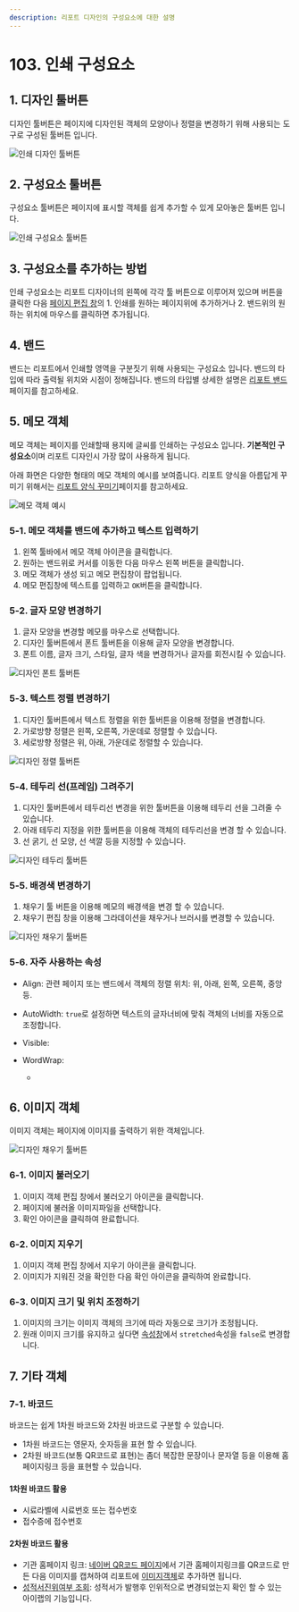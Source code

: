 ```yaml
---
description: 리포트 디자인의 구성요소에 대한 설명
---
```


# 103. 인쇄 구성요소

## 1. 디자인 툴버튼

디자인 툴버튼은 페이지에 디자인된 객체의 모양이나 정렬을 변경하기 위해 사용되는 도구로 구성된 툴버튼 입니다.

![&#xC778;&#xC1C4; &#xB514;&#xC790;&#xC778; &#xD234;&#xBC84;&#xD2BC;](../../.gitbook/assets/_%20%2824%29.png)

## 2. 구성요소 툴버튼

구성요소 툴버튼은 페이지에 표시할 객체를 쉽게 추가할 수 있게 모아놓은 툴버튼 입니다.

![&#xC778;&#xC1C4; &#xAD6C;&#xC131;&#xC694;&#xC18C; &#xD234;&#xBC84;&#xD2BC;](../../.gitbook/assets/_%20%2819%29.png)

## 3. 구성요소를 추가하는 방법

인쇄 구성요소는 리포트 디자이너의 왼쪽에 각각 툴 버튼으로 이루어져 있으며 버튼을 클릭한 다음 [페이지 편집 창](101..md#페이지-편집-창)의 1. 인쇄를 원하는 페이지위에 추가하거나 2. 밴드위의 원하는 위치에 마우스를 클릭하면 추가됩니다.

## 4. 밴드

밴드는 리포트에서 인쇄할 영역을 구분짓기 위해 사용되는 구성요소 입니다. 밴드의 타입에 따라 출력될 위치와 시점이 정해집니다. 밴드의 타입별 상세한 설명은 [리포트 밴드](104.md)페이지를 참고하세요.

## 5. 메모 객체

메모 객체는 페이지를 인쇄할때 용지에 글씨를 인쇄하는 구성요소 입니다. **기본적인 구성요소**이며 리포트 디자인시 가장 많이 사용하게 됩니다.

아래 화면은 다양한 형태의 메모 객체의 예시를 보여줍니다. 리포트 양식을 아름답게 꾸미기 위해서는 [리포트 양식 꾸미기](105..md)페이지를 참고하세요.

![&#xBA54;&#xBAA8; &#xAC1D;&#xCCB4; &#xC608;&#xC2DC;](../../.gitbook/assets/_%20%2814%29.png)

### 5-1. 메모 객체를 밴드에 추가하고 텍스트 입력하기

1. 왼쪽 툴바에서 메모 객체 아이콘을 클릭합니다.
2. 원하는 밴드위로 커서를 이동한 다음 마우스 왼쪽 버튼을 클릭합니다.
3. 메모 객체가 생성 되고 메모 편집창이 팝업됩니다.
4. 메모 편집창에 텍스트를 입력하고 `OK`버튼을 클릭합니다.

### 5-2. 글자 모양 변경하기

1. 글자 모양을 변경할 메모를 마우스로 선택합니다.
2. 디자인 툴버튼에서 폰트 툴버튼을 이용해 글자 모양을 변경합니다.
3. 폰트 이름, 글자 크기, 스타일, 글자 색을 변경하거나 글자를 회전시킬 수 있습니다.

![&#xB514;&#xC790;&#xC778; &#xD3F0;&#xD2B8; &#xD234;&#xBC84;&#xD2BC;](../../.gitbook/assets/_%20%281%29.png)

### 5-3. 텍스트 정렬 변경하기

1. 디자인 툴버튼에서 텍스트 정렬을 위한 툴버튼을 이용해 정렬을 변경합니다.
2. 가로방향 정렬은 왼쪽, 오른쪽, 가운데로 정렬할 수 있습니다.
3. 세로방향 정렬은 위, 아래, 가운데로 정렬할 수 있습니다.

![&#xB514;&#xC790;&#xC778; &#xC815;&#xB82C; &#xD234;&#xBC84;&#xD2BC;](../../.gitbook/assets/_%20%2825%29.png)

### 5-4. 테두리 선\(프레임\) 그려주기

1. 디자인 툴버튼에서 테두리선 변경을 위한 툴버튼을 이용해 테두리 선을 그려줄 수 있습니다.
2. 아래 테두리 지정을 위한 툴버튼을 이용해 객체의 테두리선을 변경 할 수 있습니다.
3. 선 굵기, 선 모양, 선 색깔 등을 지정할 수 있습니다.

![&#xB514;&#xC790;&#xC778; &#xD14C;&#xB450;&#xB9AC; &#xD234;&#xBC84;&#xD2BC;](../../.gitbook/assets/_%20%286%29.png)

### 5-5. 배경색 변경하기

1. 채우기 툴 버튼을 이용해 메모의 배경색을 변경 할 수 있습니다.
2. 채우기 편집 창을 이용해 그라데이션을 채우거나 브러시를 변경할 수 있습니다.

![&#xB514;&#xC790;&#xC778; &#xCC44;&#xC6B0;&#xAE30; &#xD234;&#xBC84;&#xD2BC;](../../.gitbook/assets/_.png)

### 5-6. 자주 사용하는 속성

* Align: 관련 페이지 또는 밴드에서 객체의 정렬 위치: 위, 아래, 왼쪽, 오른쪽, 중앙등.
* AutoWidth: `true`로 설정하면 텍스트의 글자너비에 맞춰 객체의 너비를 자동으로 조정합니다.
* Visible:
* WordWrap:

  -

## 6. 이미지 객체

이미지 객체는 페이지에 이미지를 출력하기 위한 객체입니다.

![&#xB514;&#xC790;&#xC778; &#xCC44;&#xC6B0;&#xAE30; &#xD234;&#xBC84;&#xD2BC;](../../.gitbook/assets/_%20%284%29.png)

### 6-1. 이미지 불러오기

1. 이미지 객체 편집 창에서 불러오기 아이콘을 클릭합니다.
2. 페이지에 불러올 이미지파일을 선택합니다.
3. 확인 아이콘을 클릭하여 완료합니다.

### 6-2. 이미지 지우기

1. 이미지 객체 편집 창에서 지우기 아이콘을 클릭합니다.
2. 이미지가 지워진 것을 확인한 다음 확인 아이콘을 클릭하여 완료합니다.

### 6-3. 이미지 크기 및 위치 조정하기

1. 이미지의 크기는 이미지 객체의 크기에 따라 자동으로 크기가 조정됩니다.
2. 원래 이미지 크기를 유지하고 싶다면 [속성창](101..md#속성창)에서 `stretched`속성을 `false`로 변경합니다.

## 7. 기타 객체

### 7-1. 바코드

바코드는 쉽게 1차원 바코드와 2차원 바코드로 구분할 수 있습니다.

* 1차원 바코드는 영문자, 숫자등을 표현 할 수 있습니다.
* 2차원 바코드\(보통 QR코드로 표현\)는 좀더 복잡한 문장이나 문자열 등을 이용해 홈페이지링크 등을 표현할 수 있습니다.

#### 1차원 바코드 활용

* 시료라벨에 시료번호 또는 접수번호
* 접수증에 접수번호

#### 2차원 바코드 활용

* 기관 홈페이지 링크: [네이버 QR코드 페이지](http://qr.naver.com/)에서 기관 홈페이지링크를 QR코드로 만든 다음 이미지를 캡쳐하여 리포트에 [이미지객체](103..md#이미지-객체)로 추가하면 됩니다.
* [성적서진위여부 조회](https://github.com/wooritech/ilab-user-manual/tree/c3f599ffe2c9b410fe63d742b445df777f217443/리포트양식만들기/300성적서양식만들기/399A성적서진위여부조회/README.md): 성적서가 발행후 인위적으로 변경되었는지 확인 할 수 있는 아이랩의 기능입니다.

